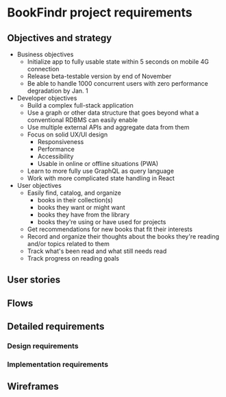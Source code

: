 # BookFindr project requirements

## Objectives and strategy

- Business objectives
  - Initialize app to fully usable state within 5 seconds on mobile 4G connection
  - Release beta-testable version by end of November
  - Be able to handle 1000 concurrent users with zero performance degradation by Jan. 1
- Developer objectives
  - Build a complex full-stack application
  - Use a graph or other data structure that goes beyond what a conventional RDBMS can easily enable
  - Use multiple external APIs and aggregate data from them
  - Focus on solid UX/UI design
    - Responsiveness
    - Performance
    - Accessibility
    - Usable in online or offline situations (PWA)
  - Learn to more fully use GraphQL as query language
  - Work with more complicated state handling in React
- User objectives
  - Easily find, catalog, and organize
    - books in their collection(s)
    - books they want or might want
    - books they have from the library
    - books they're using or have used for projects
  - Get recommendations for new books that fit their interests
  - Record and organize their thoughts about the books they're reading and/or topics related to them
  - Track what's been read and what still needs read
  - Track progress on reading goals

## User stories

## Flows

## Detailed requirements

### Design requirements

### Implementation requirements

## Wireframes
